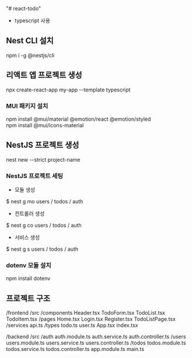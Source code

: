 "# react-todo"
  - typescript 사용

## Nest CLI 설치
npm i -g @nestjs/cli

## 리액트 앱 프로젝트 생성
npx create-react-app my-app --template typescript

### MUI 패키지 설치
npm install @mui/material @emotion/react @emotion/styled \
npm install @mui/icons-material

## NestJS 프로젝트 생성
nest new --strict project-name

### NestJS 프로젝트 세팅

  - 모듈 생성

  $ nest g mo users / todos / auth

  - 컨트롤러 생성

  $ nest g co users / todos / auth

  - 서비스 생성

  $ nest g s users / todos / auth

### dotenv 모듈 설치
npm install dotenv

## 프로젝트 구조
/frontend
  /src
    /components
      Header.tsx
      TodoForm.tsx
      TodoList.tsx
      TodoItem.tsx
    /pages
      Home.tsx
      Login.tsx
      Register.tsx
      TodoListPage.tsx
    /services
      api.ts
    /types
      todo.ts
      user.ts
    App.tsx
    index.tsx

/backend
  /src
    /auth
      auth.module.ts
      auth.service.ts
      auth.controller.ts
    /users
      users.module.ts
      users.service.ts
      users.controller.ts
    /todos
      todos.module.ts
      todos.service.ts
      todos.controller.ts
    app.module.ts
    main.ts
